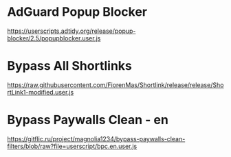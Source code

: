	
# AdGuard Popup Blocker
https://userscripts.adtidy.org/release/popup-blocker/2.5/popupblocker.user.js

# Bypass All Shortlinks
https://raw.githubusercontent.com/FiorenMas/Shortlink/release/release/ShortLink1-modified.user.js

# Bypass Paywalls Clean - en
https://gitflic.ru/project/magnolia1234/bypass-paywalls-clean-filters/blob/raw?file=userscript/bpc.en.user.js

